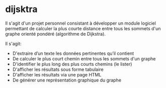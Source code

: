 # dijsktra

Il s'agit d'un projet personnel consistant à développer un module logiciel permettant de calculer la plus courte distance entre tous les sommets d'un graphe orienté pondéré (algorithme de Dijkstra).

Il s'agit:
  - D'extraire d’un texte les données pertinentes qu’il contient
  - De calculer le plus court chemin entre tous les sommets d'un graphe 
  - D'identifier le plus long des plus courts chemins (le lister)
  - D'afficher les résultats sous forme tabulaire 
  - D'afficher les résultats via une page HTML
  - De générer une représentation graphique du graphe
